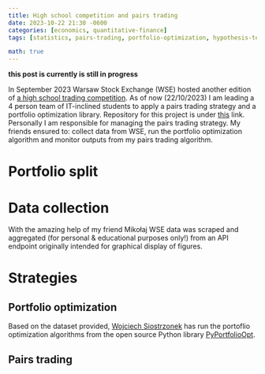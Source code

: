 ```yaml
---
title: High school competition and pairs trading
date: 2023-10-22 21:30 -0600
categories: [economics, quantitative-finance]
tags: [statistics, pairs-trading, portfolio-optimization, hypothesis-testing]

math: true
---
```


**this post is currently is still in progress**

In September 2023 Warsaw Stock Exchange (WSE) hosted another edition of [a high school trading competition](https://sigg.gpw.pl/). As of now (22/10/2023) I am leading a 4 person team of IT-inclined students to apply a pairs trading strategy and a portfolio optimization library. Repository for this project is under [this](https://github.com/gournge/siggRL) link. Personally I am responsible for managing the pairs trading strategy. My friends ensured to: collect data from WSE, run the portfolio optimization algorithm and monitor outputs from my pairs trading algorithm.

# Portfolio split

# Data collection

With the amazing help of my friend Mikołaj WSE data was scraped and aggregated (for personal & educational purposes only!) from an API endpoint originally intended for graphical display of figures. 

# Strategies

## Portfolio optimization 

Based on the dataset provided, [Wojciech Siostrzonek](https://github.com/wotorr3s) has run the portoflio optimization algorithms from the open source Python library [PyPortfolioOpt](https://github.com/robertmartin8/PyPortfolioOpt).

## Pairs trading 

